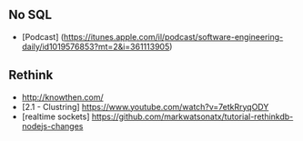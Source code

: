 ## No SQL
* [Podcast] (https://itunes.apple.com/il/podcast/software-engineering-daily/id1019576853?mt=2&i=361113905)

## Rethink
* http://knowthen.com/
* [2.1 - Clustring] https://www.youtube.com/watch?v=7etkRryqODY
* [realtime sockets] https://github.com/markwatsonatx/tutorial-rethinkdb-nodejs-changes